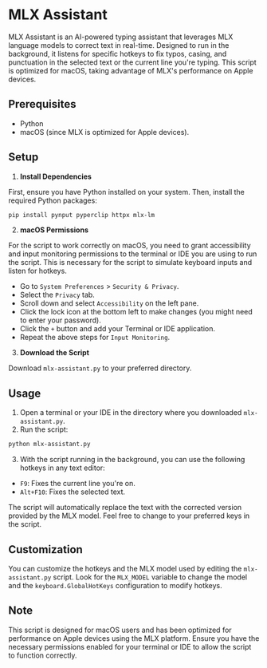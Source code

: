 # MLX Assistant

MLX Assistant is an AI-powered typing assistant that leverages MLX language models to correct text in real-time. Designed to run in the background, it listens for specific hotkeys to fix typos, casing, and punctuation in the selected text or the current line you're typing. This script is optimized for macOS, taking advantage of MLX's performance on Apple devices.

## Prerequisites

- Python
- macOS (since MLX is optimized for Apple devices).

## Setup

1. **Install Dependencies**

First, ensure you have Python installed on your system. Then, install the required Python packages:

```bash
pip install pynput pyperclip httpx mlx-lm
```


2. **macOS Permissions**

For the script to work correctly on macOS, you need to grant accessibility and input monitoring permissions to the terminal or IDE you are using to run the script. This is necessary for the script to simulate keyboard inputs and listen for hotkeys.

- Go to `System Preferences` > `Security & Privacy`.
- Select the `Privacy` tab.
- Scroll down and select `Accessibility` on the left pane.
- Click the lock icon at the bottom left to make changes (you might need to enter your password).
- Click the `+` button and add your Terminal or IDE application.
- Repeat the above steps for `Input Monitoring`.

3. **Download the Script**

Download `mlx-assistant.py` to your preferred directory.

## Usage

1. Open a terminal or your IDE in the directory where you downloaded `mlx-assistant.py`.
2. Run the script:

```bash
python mlx-assistant.py
```


3. With the script running in the background, you can use the following hotkeys in any text editor:

- `F9`: Fixes the current line you're on.
- `Alt+F10`: Fixes the selected text.

The script will automatically replace the text with the corrected version provided by the MLX model.
Feel free to change to your preferred keys in the script.

## Customization

You can customize the hotkeys and the MLX model used by editing the `mlx-assistant.py` script. Look for the `MLX_MODEL` variable to change the model and the `keyboard.GlobalHotKeys` configuration to modify hotkeys.

## Note

This script is designed for macOS users and has been optimized for performance on Apple devices using the MLX platform. Ensure you have the necessary permissions enabled for your terminal or IDE to allow the script to function correctly.

